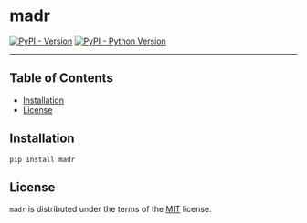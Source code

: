 # madr

[![PyPI - Version](https://img.shields.io/pypi/v/madr.svg)](https://pypi.org/project/madr)
[![PyPI - Python Version](https://img.shields.io/pypi/pyversions/madr.svg)](https://pypi.org/project/madr)

-----

## Table of Contents

- [Installation](#installation)
- [License](#license)

## Installation

```console
pip install madr
```

## License

`madr` is distributed under the terms of the [MIT](https://spdx.org/licenses/MIT.html) license.
